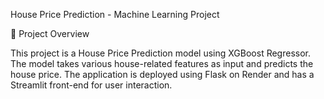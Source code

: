 House Price Prediction - Machine Learning Project

📌 Project Overview

This project is a House Price Prediction model using XGBoost Regressor. The model takes various house-related features as input and predicts the house price. The application is deployed using Flask on Render and has a Streamlit front-end for user interaction.
